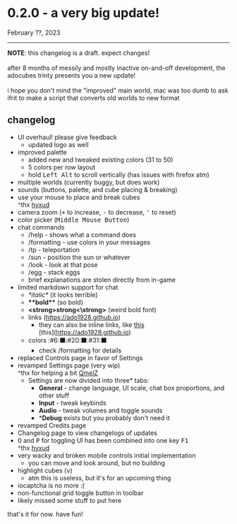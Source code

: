 # 0.2.0 - a very big update!
February ??, 2023
<hr>
<strong>NOTE</strong>: this changelog is a draft. expect changes!<br>
<br>
after 8 months of messily and mostly inactive on-and-off development, the adocubes trinty presents you a new update!<br>
<br>
i hope you don't mind the "improved" main world, mac was too dumb to ask ifrit to make a script that converts old worlds to new format

## changelog
- UI overhaul! please give feedback
  - updated logo as well
- improved palette
  - added new and tweaked existing colors (31 to 50)
  - 5 colors per row layout
  - hold <kbd>Left Alt</kbd> to scroll vertically (has issues with firefox atm)
- multiple worlds (currently buggy, but does work)
- sounds (buttons, palette, and cube placing & breaking)
- use your mouse to place and break cubes<br>
^thx [hyxud](https://github.com/hyxud)
- camera zoom (<kbd>+</kbd> to increase, <kbd>-</kbd> to decrease, <kbd>'</kbd> to reset)
- color picker (<kbd>Middle Mouse Button</kbd>) 
- chat commands
  - /help - shows what a command does
  - /formatting - use colors in your messages
  - /tp - teleportation
  - /sun - position the sun or whatever
  - /look - look at that pose
  - /egg - stack eggs
  - brief explanations are stolen directly from in-game
- limited markdown support for chat
  - *\*italic\** (it looks terrible)
  - **\*\*bold\*\*** (so bold)
  - <strong>\<strong\>strong\<\\strong\></strong> (weird bold font)
  - links (https://ado1928.github.io)
	- they can also be inline links, like [this](https://ado1928.github.io)<br>
	\[this\](https://ado1928.github.io)
  - colors :#6:⬛:#20:⬛:#31:⬛
    - check /formatting for details
- replaced Controls page in favor of Settings
- revamped Settings page (very wip)<br>
^thx for helping a bit [QmelZ](https://github.com/QmelZ/)
  - Settings are now divided into three* tabs:
    - **General** - change language, UI scale, chat box proportions, and other stuff
    - **Input** - tweak keybinds
    - **Audio** - tweak volumes and toggle sounds
    - \***Debug** exists but you probably don't need it
- revamped Credits page
- Changelog page to view changelogs of updates
- <kbd>O</kbd> and <kbd>P</kbd> for toggling UI has been combined into one key <kbd>F1</kbd><br>
^thx [hyxud](https://github.com/hyxud)
- very wacky and broken mobile controls initial implementation
  - you can move and look around, but no building
- highlight cubes (<kbd>v</kbd>)
    - atm this is useless, but it's for an upcoming thing
- iocaptcha is no more :(
- non-functional grid toggle button in toolbar
- likely missed some stuff to put here

that's it for now. have fun!